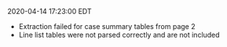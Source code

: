 2020-04-14 17:23:00 EDT


- Extraction failed for case summary tables from page 2
- Line list tables were not parsed correctly and are not included
